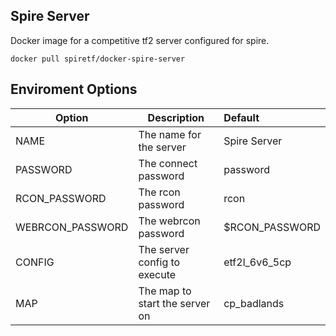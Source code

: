 ## Spire Server

Docker image for a competitive tf2 server configured for spire.

```
docker pull spiretf/docker-spire-server
```

## Enviroment Options

| Option            | Description                    | Default          |
| ----------------- | ------------------------------ | :--------------- |
| NAME              | The name for the server        | Spire Server     |
| PASSWORD          | The connect password           | password         |
| RCON_PASSWORD     | The rcon password              | rcon             |
| WEBRCON\_PASSWORD | The webrcon password           | $RCON\_PASSWORD  |
| CONFIG            | The server config to execute   | etf2l_6v6_5cp    |
| MAP               | The map to start the server on | cp_badlands      |